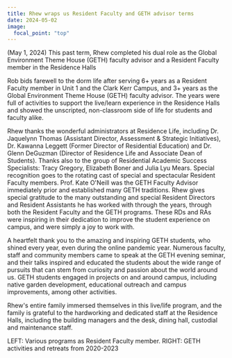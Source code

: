 ```yaml
---
title: Rhew wraps us Resident Faculty and GETH advisor terms
date: 2024-05-02
image:
  focal_point: "top"
---
```

(May 1, 2024) This past term, Rhew completed his dual role as the Global Environment Theme House (GETH) faculty advisor and a Resident Faculty member in the Residence Halls

<!--more-->

Rob bids farewell to the dorm life after serving 6+ years as a Resident Faculty member in Unit 1 and the Clark Kerr Campus, and 3+ years as the Global Environment Theme House (GETH) faculty advisor. The years were full of activities to support the live/learn experience in the Residence Halls and showed the unscripted, non-classroom side of life for students and faculty alike.   

Rhew thanks the wonderful administrators at Residence Life, including Dr. Jaquelynn Thomas (Assistant Director, Assessment & Strategic Initiatives), Dr. Kawanna Leggett (Former Director of Residential Education) and Dr. Glenn DeGuzman (Director of Residence Life and Associate Dean of Students). Thanks also to the group of Residential Academic Success Specialists: Tracy Gregory, Elizabeth Boner and Julia Lyu Mears. Special recognition goes to the rotating cast of special and spectacular Resident Faculty members. Prof. Kate O'Neill was the GETH Faculty Advisor immediately prior and established many GETH traditions. Rhew gives special gratitude to the many outstanding and special Resident Directors and Resident Assistants he has worked with through the years, through both the Resident Faculty and the GETH programs. These RDs and RAs were inspiring in their dedication to improve the student experience on campus, and were simply a joy to work with. 

A heartfelt thank you to the amazing and inspiring GETH students, who shined every year, even during the online pandemic year. Numerous faculty, staff and community members came to speak at the GETH evening seminar, and their talks inspired and educated the students about the wide range of pursuits that can stem from curiosity and passion about the world around us. GETH students engaged in projects on and around campus, including native garden development, educational outreach and campus improvements, among other activities.

Rhew's entire family immersed themselves in this live/life program, and the family is grateful to the hardworking and dedicated staff at the Residence Halls, including the building managers and the desk, dining hall, custodial and maintenance staff.  

LEFT: Various programs as Resident Faculty member. RIGHT: GETH activities and retreats from 2020-2023

